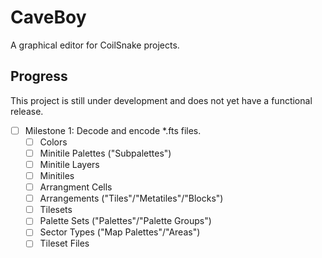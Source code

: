 # CaveBoy
A graphical editor for CoilSnake projects.

## Progress

This project is still under development and does not yet have a functional release. 

- [ ] Milestone 1: Decode and encode *.fts files.
  - [ ] Colors
  - [ ] Minitile Palettes ("Subpalettes")
  - [ ] Minitile Layers
  - [ ] Minitiles
  - [ ] Arrangment Cells 
  - [ ] Arrangements ("Tiles"/"Metatiles"/"Blocks")
  - [ ] Tilesets
  - [ ] Palette Sets ("Palettes"/"Palette Groups")
  - [ ] Sector Types ("Map Palettes"/"Areas")
  - [ ] Tileset Files